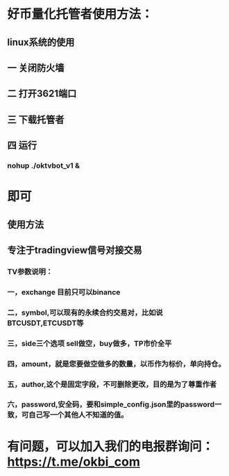 # 好币量化托管者使用方法：

## linux系统的使用
## 一 关闭防火墙
## 二 打开3621端口
## 三 下载托管者
## 四 运行 
### nohup ./oktvbot_v1 &
# 即可

## 使用方法

## 专注于tradingview信号对接交易


### TV参数说明：
### 一，exchange 目前只可以binance
### 二，symbol,可以现有的永续合约交易对，比如说 BTCUSDT,ETCUSDT等
### 三，side三个选项 sell做空，buy做多，TP市价全平
### 四，amount，就是您要做空做多的数量，以币作为标价，单向持仓。
### 五，author,这个是固定字段，不可删除更改，目的是为了尊重作者
### 六，password,安全码，要和simple_config.json里的password一致，可自己写一个其他人不知道的值。


# 有问题，可以加入我们的电报群询问： https://t.me/okbi_com

